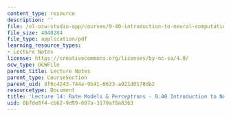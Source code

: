 ```yaml
---
content_type: resource
description: ''
file: /ol-ocw-studio-app/courses/9-40-introduction-to-neural-computation-spring-2018/0b7de8f4cb629d99607a3179af8a8363_MIT9_40S18_Lec14.pdf
file_size: 4040284
file_type: application/pdf
learning_resource_types:
- Lecture Notes
license: https://creativecommons.org/licenses/by-nc-sa/4.0/
ocw_type: OCWFile
parent_title: Lecture Notes
parent_type: CourseSection
parent_uid: 8f6c4243-744a-9b41-6623-a021d0178db2
resourcetype: Document
title: 'Lecture 14: Rate Models & Perceptrons - 9.40 Introduction to Neural Computation'
uid: 0b7de8f4-cb62-9d99-607a-3179af8a8363
---
```


